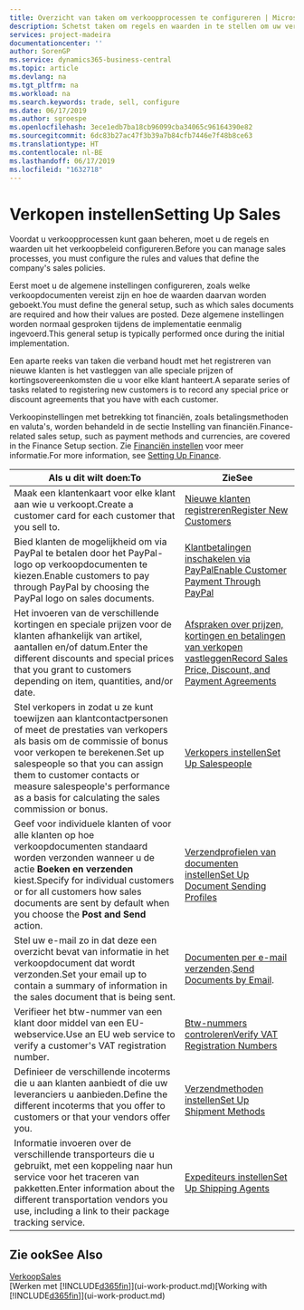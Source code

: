 ```yaml
---
title: Overzicht van taken om verkoopprocessen te configureren | Microsoft Docs
description: Schetst taken om regels en waarden in te stellen om uw verkoopbeleid en -processen te definiëren.
services: project-madeira
documentationcenter: ''
author: SorenGP
ms.service: dynamics365-business-central
ms.topic: article
ms.devlang: na
ms.tgt_pltfrm: na
ms.workload: na
ms.search.keywords: trade, sell, configure
ms.date: 06/17/2019
ms.author: sgroespe
ms.openlocfilehash: 3ece1edb7ba18cb96099cba34065c96164390e82
ms.sourcegitcommit: 6dc83b27ac47f3b39a7b84cfb7446e7f48b8ce63
ms.translationtype: HT
ms.contentlocale: nl-BE
ms.lasthandoff: 06/17/2019
ms.locfileid: "1632718"
---
```

# <a name="setting-up-sales"></a><span data-ttu-id="7c86c-103">Verkopen instellen</span><span class="sxs-lookup"><span data-stu-id="7c86c-103">Setting Up Sales</span></span>
<span data-ttu-id="7c86c-104">Voordat u verkoopprocessen kunt gaan beheren, moet u de regels en waarden uit het verkoopbeleid configureren.</span><span class="sxs-lookup"><span data-stu-id="7c86c-104">Before you can manage sales processes, you must configure the rules and values that define the company's sales policies.</span></span>

<span data-ttu-id="7c86c-105">Eerst moet u de algemene instellingen configureren, zoals welke verkoopdocumenten vereist zijn en hoe de waarden daarvan worden geboekt.</span><span class="sxs-lookup"><span data-stu-id="7c86c-105">You must define the general setup, such as which sales documents are required and how their values are posted.</span></span> <span data-ttu-id="7c86c-106">Deze algemene instellingen worden normaal gesproken tijdens de implementatie eenmalig ingevoerd.</span><span class="sxs-lookup"><span data-stu-id="7c86c-106">This general setup is typically performed once during the initial implementation.</span></span>

<span data-ttu-id="7c86c-107">Een aparte reeks van taken die verband houdt met het registreren van nieuwe klanten is het vastleggen van alle speciale prijzen of kortingsovereenkomsten die u voor elke klant hanteert.</span><span class="sxs-lookup"><span data-stu-id="7c86c-107">A separate series of tasks related to registering new customers is to record any special price or discount agreements that you have with each customer.</span></span>

<span data-ttu-id="7c86c-108">Verkoopinstellingen met betrekking tot financiën, zoals betalingsmethoden en valuta's, worden behandeld in de sectie Instelling van financiën.</span><span class="sxs-lookup"><span data-stu-id="7c86c-108">Finance-related sales setup, such as payment methods and currencies, are covered in the Finance Setup section.</span></span> <span data-ttu-id="7c86c-109">Zie [Financiën instellen](finance-setup-finance.md) voor meer informatie.</span><span class="sxs-lookup"><span data-stu-id="7c86c-109">For more information, see [Setting Up Finance](finance-setup-finance.md).</span></span>

| <span data-ttu-id="7c86c-110">Als u dit wilt doen:</span><span class="sxs-lookup"><span data-stu-id="7c86c-110">To</span></span> | <span data-ttu-id="7c86c-111">Zie</span><span class="sxs-lookup"><span data-stu-id="7c86c-111">See</span></span> |
| --- | --- |
| <span data-ttu-id="7c86c-112">Maak een klantenkaart voor elke klant aan wie u verkoopt.</span><span class="sxs-lookup"><span data-stu-id="7c86c-112">Create a customer card for each customer that you sell to.</span></span> |[<span data-ttu-id="7c86c-113">Nieuwe klanten registreren</span><span class="sxs-lookup"><span data-stu-id="7c86c-113">Register New Customers</span></span>](sales-how-register-new-customers.md) |
| <span data-ttu-id="7c86c-114">Bied klanten de mogelijkheid om via PayPal te betalen door het PayPal-logo op verkoopdocumenten te kiezen.</span><span class="sxs-lookup"><span data-stu-id="7c86c-114">Enable customers to pay through PayPal by choosing the PayPal logo on sales documents.</span></span> |[<span data-ttu-id="7c86c-115">Klantbetalingen inschakelen via PayPal</span><span class="sxs-lookup"><span data-stu-id="7c86c-115">Enable Customer Payment Through PayPal</span></span>](sales-how-enable-payment-service-extensions.md) |
| <span data-ttu-id="7c86c-116">Het invoeren van de verschillende kortingen en speciale prijzen voor de klanten afhankelijk van artikel, aantallen en/of datum.</span><span class="sxs-lookup"><span data-stu-id="7c86c-116">Enter the different discounts and special prices that you grant to customers depending on item, quantities, and/or date.</span></span> |[<span data-ttu-id="7c86c-117">Afspraken over prijzen, kortingen en betalingen van verkopen vastleggen</span><span class="sxs-lookup"><span data-stu-id="7c86c-117">Record Sales Price, Discount, and Payment Agreements</span></span>](sales-how-record-sales-price-discount-payment-agreements.md) |
| <span data-ttu-id="7c86c-118">Stel verkopers in zodat u ze kunt toewijzen aan klantcontactpersonen of meet de prestaties van verkopers als basis om de commissie of bonus voor verkopen te berekenen.</span><span class="sxs-lookup"><span data-stu-id="7c86c-118">Set up salespeople so that you can assign them to customer contacts or measure salespeople's performance as a basis for calculating the sales commission or bonus.</span></span> |[<span data-ttu-id="7c86c-119">Verkopers instellen</span><span class="sxs-lookup"><span data-stu-id="7c86c-119">Set Up Salespeople</span></span>](sales-how-setup-salespeople.md) |
| <span data-ttu-id="7c86c-120">Geef voor individuele klanten of voor alle klanten op hoe verkoopdocumenten standaard worden verzonden wanneer u de actie **Boeken en verzenden** kiest.</span><span class="sxs-lookup"><span data-stu-id="7c86c-120">Specify for individual customers or for all customers how sales documents are sent by default when you choose the **Post and Send** action.</span></span> |[<span data-ttu-id="7c86c-121">Verzendprofielen van documenten instellen</span><span class="sxs-lookup"><span data-stu-id="7c86c-121">Set Up Document Sending Profiles</span></span>](sales-how-setup-document-send-profiles.md) |
| <span data-ttu-id="7c86c-122">Stel uw e-mail zo in dat deze een overzicht bevat van informatie in het verkoopdocument dat wordt verzonden.</span><span class="sxs-lookup"><span data-stu-id="7c86c-122">Set your email up to contain a summary of information in the sales document that is being sent.</span></span> |<span data-ttu-id="7c86c-123">[Documenten per e-mail verzenden](ui-how-send-documents-email.md).</span><span class="sxs-lookup"><span data-stu-id="7c86c-123">[Send Documents by Email](ui-how-send-documents-email.md).</span></span> |
|<span data-ttu-id="7c86c-124">Verifieer het btw-nummer van een klant door middel van een EU-webservice.</span><span class="sxs-lookup"><span data-stu-id="7c86c-124">Use an EU web service to verify a customer's VAT registration number.</span></span>|[<span data-ttu-id="7c86c-125">Btw-nummers controleren</span><span class="sxs-lookup"><span data-stu-id="7c86c-125">Verify VAT Registration Numbers</span></span>](finance-setup-vat.md)|
|<span data-ttu-id="7c86c-126">Definieer de verschillende incoterms die u aan klanten aanbiedt of die uw leveranciers u aanbieden.</span><span class="sxs-lookup"><span data-stu-id="7c86c-126">Define the different incoterms that you offer to customers or that your vendors offer you.</span></span>|[<span data-ttu-id="7c86c-127">Verzendmethoden instellen</span><span class="sxs-lookup"><span data-stu-id="7c86c-127">Set Up Shipment Methods</span></span>](sales-how-set-up-shipment-methods.md)|
|<span data-ttu-id="7c86c-128">Informatie invoeren over de verschillende transporteurs die u gebruikt, met een koppeling naar hun service voor het traceren van pakketten.</span><span class="sxs-lookup"><span data-stu-id="7c86c-128">Enter information about the different transportation vendors you use, including a link to their package tracking service.</span></span>|[<span data-ttu-id="7c86c-129">Expediteurs instellen</span><span class="sxs-lookup"><span data-stu-id="7c86c-129">Set Up Shipping Agents</span></span>](sales-how-to-set-up-shipping-agents.md)|

## <a name="see-also"></a><span data-ttu-id="7c86c-130">Zie ook</span><span class="sxs-lookup"><span data-stu-id="7c86c-130">See Also</span></span>
[<span data-ttu-id="7c86c-131">Verkoop</span><span class="sxs-lookup"><span data-stu-id="7c86c-131">Sales</span></span>](sales-manage-sales.md)  
<span data-ttu-id="7c86c-132">[Werken met [!INCLUDE[d365fin](includes/d365fin_md.md)]](ui-work-product.md)</span><span class="sxs-lookup"><span data-stu-id="7c86c-132">[Working with [!INCLUDE[d365fin](includes/d365fin_md.md)]](ui-work-product.md)</span></span>

